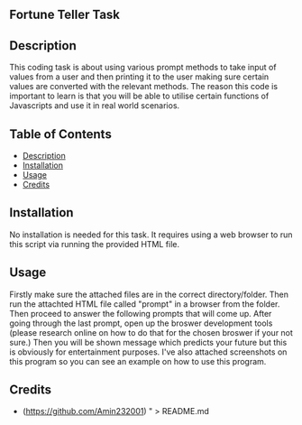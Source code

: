 ## Fortune Teller Task

## Description
This coding task is about using various prompt methods to take input of values from a user and then printing it to the user making sure certain values are converted with the relevant methods. The reason this code is important to learn is that you will be able to utilise certain functions of Javascripts and use it in real world scenarios.

## Table of Contents
- [Description](#description)
- [Installation](#installation)
- [Usage](#usage)
- [Credits](#credits)

## Installation
No installation is needed for this task. It requires using a web browser to run this script via running the provided HTML file.

## Usage
Firstly make sure the attached files are in the correct directory/folder. Then run the attachted HTML file called "prompt" in a browser from the folder. Then proceed to answer the following prompts that will come up. After going through the last prompt, open up the broswer development tools (please research online on how to do that for the chosen broswer if your not sure.) Then you will be shown message which predicts your future but this is obviously for entertainment purposes. I've also attached screenshots on this program so you can see an example on how to use this program.

## Credits
- (https://github.com/Amin232001)
" > README.md
